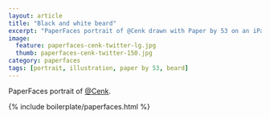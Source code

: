 ```yaml
---
layout: article
title: "Black and white beard"
excerpt: "PaperFaces portrait of @Cenk drawn with Paper by 53 on an iPad."
image: 
  feature: paperfaces-cenk-twitter-lg.jpg
  thumb: paperfaces-cenk-twitter-150.jpg
category: paperfaces
tags: [portrait, illustration, paper by 53, beard]
---
```


PaperFaces portrait of [@Cenk](http://twitter.com/Cenk).

{% include boilerplate/paperfaces.html %}